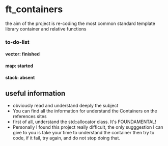 # ft_containers

the aim of the project is re-coding the most common standard template library container and relative functions

### to-do-list
#### vector: finished
#### map: started
#### stack: absent

## useful information
- obviously read and understand deeply the subject
- You can find all the information for understand the Containers on the references sites
- first of all, understand the std::allocator class. It's FOUNDAMENTAL!
- Personally I found this project really difficult, the only sugggestion I can give to you is take your time
to understand the container then try to code, if it fail, try again, and do not stop doing that.

<!-- [reference for RBTree](https://en.wikipedia.org/wiki/Red%E2%80%93black_tree), how implement map -->
